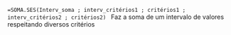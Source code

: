 `=SOMA.SES(Interv_soma ; interv_critérios1 ; critérios1 ; interv_critérios2 ; critérios2) `
Faz a soma de um intervalo de valores respeitando diversos critérios    